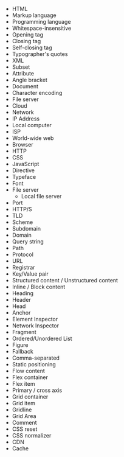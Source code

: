 * HTML
* Markup language
* Programming language
* Whitespace-insensitive
* Opening tag
* Closing tag
* Self-closing tag
* Typographer's quotes
* XML
* Subset
* Attribute
* Angle bracket
* Document
* Character encoding
* File server
* Cloud
* Network
* IP Address
* Local computer
* ISP
* World-wide web
* Browser
* HTTP
* CSS
* JavaScript
* Directive
* Typeface
* Font
* File server
  * Local file server
* Port
* HTTP/S
* TLD
* Scheme
* Subdomain
* Domain
* Query string
* Path
* Protocol
* URL
* Registrar
* Key/Value pair
* Structured content / Unstructured content
* Inline / Block content
* Heading
* Header
* Head
* Anchor
* Element Inspector
* Network Inspector
* Fragment
* Ordered/Unordered List
* Figure
* Fallback
* Comma-separated
* Static positioning
* Flow content
* Flex container
* Flex item
* Primary / cross axis
* Grid container
* Grid item
* Gridline
* Grid Area
* Comment
* CSS reset
* CSS normalizer
* CDN
* Cache
